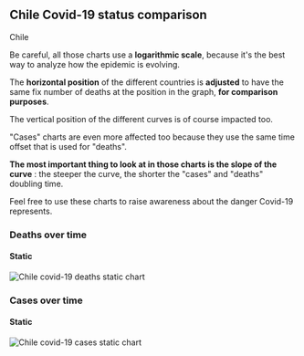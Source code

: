 ## Chile Covid-19 status comparison 

Chile



Be careful, all those charts use a **logarithmic scale**, because it's the best way to analyze how the epidemic is evolving.
 
The **horizontal position** of the different countries is **adjusted** to have the same fix number of deaths at the position in the graph, **for comparison purposes**.

The vertical position of the different curves is of course impacted too.

"Cases" charts are even more affected too because they use the same time offset that is used for "deaths".

**The most important thing to look at in those charts is the slope of the curve** : the steeper the curve, the shorter the "cases" and "deaths" doubling time.

Feel free to use these charts to raise awareness about the danger Covid-19 represents. 


 
### Deaths over time
 
#### Static
![Chile covid-19 deaths static chart](https://raw.githubusercontent.com/madlag/coronavirus_study/master/notebooks/graphs/2020-03-27/countries/Chile/2020-03-27_Chile_deaths.png "Chile covid-19 deaths static chart")   

 
### Cases over time
 
#### Static
![Chile covid-19 cases static chart](https://raw.githubusercontent.com/madlag/coronavirus_study/master/notebooks/graphs/2020-03-27/countries/Chile/2020-03-27_Chile_cases.png "Chile covid-19 cases static chart")   

